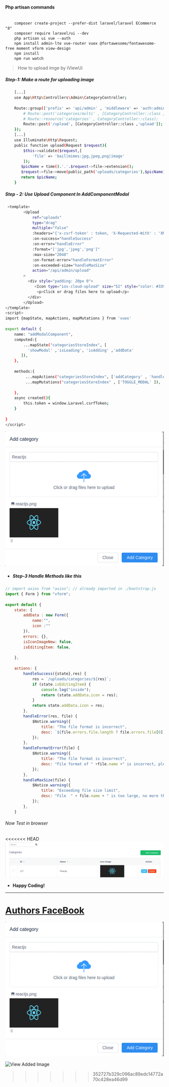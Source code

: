#### Php artisan commands

``` console

    composer create-project --prefer-dist laravel/laravel ECommerce "8"
    composer require laravel/ui --dev
    php artisan ui vue --auth
    npm install admin-lte vue-router vuex @fortawesome/fontawesome-free moment vform view-design
    npm install
    npm run watch 
```

> How to upload imge by iViewUi 
 
##### Step-1: Make a route for uploading image
``` bash
    [...]
    use App\Http\Controllers\Admin\CategoryController;

    Route::group(['prefix' => 'api/admin' , 'middleware' => 'auth:admin' ], function () {
        # Route::post('categories/multi' , [CategoryController::class , 'multiDelete']);
        # Route::resource('categories' , CategoryController::class);
        Route::post('/upload', [CategoryController::class ,'upload']);
    });
    [...] 
    use Illuminate\Http\Request;
    public function upload(Request $request){
        $this->validate($request,[
            'file' => 'bail|mimes:jpg,jpeg,png|image'
        ]);
       $picName = time().'.'.$request->file->extension();
       $request->file->move(public_path('uploads/categories'),$picName);
       return $picName;
    }
```
##### Step - 2: Use Upload Component In AddComponentModal 
``` bash
 <template>
        <Upload
            ref="uploads"
            type="drag"
            multiple="false"
            :headers="{'x-csrf-token' : token, 'X-Requested-With' : 'XMLHttpRequest'}"
            :on-success="handleSuccess"
            :on-error="handleError"
            :format="['jpg','jpeg','png']"
            :max-size="2048"
            :on-format-error="handleFormatError"
            :on-exceeded-size="handleMaxSize" 
            action="/api/admin/upload"
        > 
          <div style="padding: 20px 0">
             <Icon type="ios-cloud-upload" size="52" style="color: #3399ff"></Icon>
              <p>Click or drag files here to upload</p>
          </div>
        </Upload>
</template>
<script>
import {mapState, mapActions, mapMutations } from 'vuex'

export default {
    name: "addModalComponent",
    computed:{ 
        ...mapState("categoriesStoreIndex", [
          'showModal' ,'isLoading', 'isAdding' ,'addData'
       ]),
    },

    methods:{
         ...mapActions("categoriesStoreIndex", ['addCategory' , 'handleMaxSize' ,'handleFormatError' ,'handleSuccess','handleError' ]),
         ...mapMutations("categoriesStoreIndex" , ['TOGGLE_MODAL' ]),

    },
    async created(){
        this.token = window.Laravel.csrfToken;
    }

}
</script>
```

[![View Added Image](docs/images/add-category-image.png)](docs/images/add-category-image.png)
* ##### Step-3 Handle Methods like this
``` js
// import axios from "axios"; // already imported in ./bootstrap.js
import { Form } from "vform";

export default {   
    state: {
        addData : new Form({
            name:"",
            icon :""
        }),
        errors: {},
        isIconImageNew: false,
        isEditingItem: false,
       
    },

    actions: {
        handleSuccess({state},res) {
            res = `/uploads/categories/${res}`;
            if (state.isEditingItem) {
                console.log("inside");
                return (state.addData.icon = res);
            }
            return state.addData.icon = res;
        },
        handleError(res, file) {
            $Notice.warning({
                title: "The file format is incorrect",
                desc: `${file.errors.file.length ? file.errors.file[0]: "Something went wrong!"}`
            });
        },
        handleFormatError(file) {
            $Notice.warning({
                title: "The file format is incorrect",
                desc: "File format of " +file.name +" is incorrect, please select jpg or png."
            });
        },
        handleMaxSize(file) {
            $Notice.warning({
                title: "Exceeding file size limit",
                desc: "File  " + file.name + " is too large, no more than 2M."
            });
        },
    }
```
###### Now Test in browser

<<<<<<< HEAD
[![View Added Image](docs/images/view-added-category-image.png)](docs/images/view-added-category-image.png)

* **Happy Coding!**
----
  **[Authors FaceBook](https://facebook.com/samayunmc)**
=======
![Add Category Image](docs/images/add-category-image.png)

![View Added Image](https://raw.githubusercontent.com/samayun/ecommerce-laravel-vue/file-upload/docs/images/view-added-category-image.png)
>>>>>>> 352727b329c096ac89edc14772a70c428ea46d99
